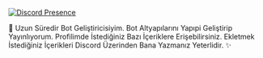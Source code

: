 [![Discord Presence](https://lanyard.cnrad.dev/api/889928756154748948)](https://discord.com/users/889928756154748948)  

👋 Uzun Süredir Bot Geliştiricisiyim. Bot Altyapılarını Yapıpi Geliştirip Yayınlıyorum. Profilimde İstediğiniz Bazı İçeriklere Erişebilirsiniz.
Ekletmek İstediğiniz İçerikleri Discord Üzerinden Bana Yazmanız Yeterlidir. ✨
